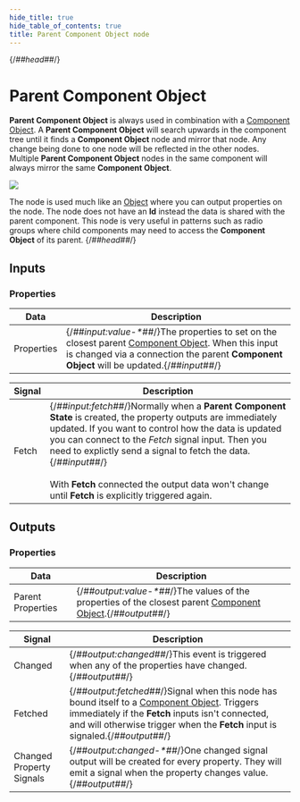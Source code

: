 ```yaml
---
hide_title: true
hide_table_of_contents: true
title: Parent Component Object node
---
```


{/*##head##*/}

# Parent Component Object

**Parent Component Object** is always used in combination with a [Component Object](/nodes/component-utilities/component-object). A **Parent Component Object** will search upwards in the component tree until it finds a **Component Object** node and mirror that node. Any change being done to one node will be reflected in the other nodes. Multiple **Parent Component Object** nodes in the same component will always mirror the same **Component Object**.

<div className="ndl-image-with-background">

![](/nodes/component-utilities/parent-component-object/parent-component-object.png)

</div>

The node is used much like an [Object](/nodes/data/object/object-node) where you can output properties on the node. The node does not have an **Id** instead the data is shared with the parent component. This node is very useful in patterns such as radio groups where child components may need to access the **Component Object** of its parent.
{/*##head##*/}

## Inputs

### Properties

| Data                                         | Description                                                                                                                                                                                                                              |
| -------------------------------------------- | ---------------------------------------------------------------------------------------------------------------------------------------------------------------------------------------------------------------------------------------- |
| <span className="ndl-data">Properties</span> | {/*##input:value-\*##*/}The properties to set on the closest parent [Component Object](/nodes/component-utilities/component-object). When this input is changed via a connection the parent **Component Object** will be updated.{/*##input##*/} |

| Signal                                    | Description                                                                                                                                                                                                                                                                                                                                                                                            |
| ----------------------------------------- | ------------------------------------------------------------------------------------------------------------------------------------------------------------------------------------------------------------------------------------------------------------------------------------------------------------------------------------------------------------------------------------------------------ |
| <span className="ndl-signal">Fetch</span> | {/*##input:fetch##*/}Normally when a **Parent Component State** is created, the property outputs are immediately updated. If you want to control how the data is updated you can connect to the _Fetch_ signal input. Then you need to explictly send a signal to fetch the data.{/*##input##*/}<br/><br/>With **Fetch** connected the output data won't change until **Fetch** is explicitly triggered again. |

## Outputs

### Properties

| Data                                                | Description                                                                                                                                          |
| --------------------------------------------------- | ---------------------------------------------------------------------------------------------------------------------------------------------------- |
| <span className="ndl-data">Parent Properties</span> | {/*##output:value-\*##*/}The values of the properties of the closest parent [Component Object](/nodes/component-utilities/component-object).{/*##output##*/} |

| Signal                                                       | Description                                                                                                                                                                                                                                                                 |
| ------------------------------------------------------------ | --------------------------------------------------------------------------------------------------------------------------------------------------------------------------------------------------------------------------------------------------------------------------- |
| <span className="ndl-signal">Changed</span>                  | {/*##output:changed##*/}This event is triggered when any of the properties have changed.{/*##output##*/}                                                                                                                                                                            |
| <span className="ndl-signal">Fetched</span>                  | {/*##output:fetched##*/}Signal when this node has bound itself to a [Component Object](/nodes/component-utilities/component-object). Triggers immediately if the **Fetch** inputs isn't connected, and will otherwise trigger when the **Fetch** input is signaled.{/*##output##*/} |
| <span className="ndl-signal">Changed Property Signals</span> | {/*##output:changed-\*##*/}One changed signal output will be created for every property. They will emit a signal when the property changes value.{/*##output##*/}                                                                                                                   |
